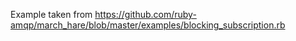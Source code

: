 Example taken from https://github.com/ruby-amqp/march_hare/blob/master/examples/blocking_subscription.rb 
